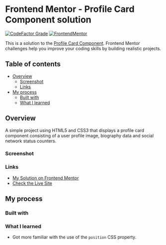 # Frontend Mentor - Profile Card Component solution

[![CodeFactor Grade](https://img.shields.io/codefactor/grade/github/EONRaider/QR-Code-Component?label=CodeFactor&logo=codefactor&style=flat-square)](https://www.codefactor.io/repository/github/eonraider/project-name)
[![FrontendMentor](https://img.shields.io/badge/FrontendMentor-EONRaider-blue?style=flat-square)](https://www.frontendmentor.io/profile/EONRaider)

This is a solution to the [Profile Card Component](https://www.frontendmentor.io/challenges/profile-card-component-cfArpWshJ). Frontend Mentor challenges help you improve your coding skills by building realistic projects.

## Table of contents

- [Overview](#overview)
  - [Screenshot](#screenshot)
  - [Links](#links)
- [My process](#my-process)
  - [Built with](#built-with)
  - [What I learned](#what-i-learned)

## Overview

A simple project using HTML5 and CSS3 that displays a profile card component consisting of a user profile image, biography data and social network status counters.

### Screenshot

### Links

- [My Solution on Frontend Mentor](https://www.frontendmentor.io/solutions/project-name)
- [Check the Live Site](https://eonraider-profile-card-component.netlify.app/)

## My process

### Built with

### What I learned

- Got more familiar with the use of the `position` CSS property.
